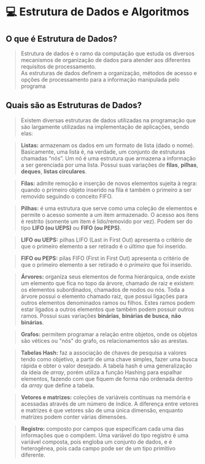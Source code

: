 # 💻 Estrutura de Dados e Algoritmos

## O que é Estrutura de Dados?
> Estrutura de dados é o ramo da computação que estuda os diversos mecanismos de organização de dados para atender aos diferentes requisitos de processamento.
> <br>
> As estruturas de dados definem a organização, métodos de acesso e opções de processamento para a informação manipulada pelo programa

## Quais são as Estruturas de Dados?
> Existem diversas estruturas de dados utilizadas na programação que são largamente utilizadas na implementação de aplicações, sendo elas: 

>**Listas:** armazenam os dados em um formato de lista (dado o nome). Basicamente, uma lista é, na verdade, um conjunto de estruturas chamadas “nós”. Um nó é uma estrutura que armazena a informação a ser gerenciada por uma lista. Possui suas variações de **filas**, **pilhas**, **deques**, **listas circulares**.

> **Filas:** admite remoção e inserção de novos elementos sujeita à regra: quando o primeiro objeto inserido na fila é também o primeiro a ser removido seguindo o conceito FIFO.

> **Pilhas:** é uma estrutura que serve como uma coleção de elementos e permite o acesso somente a um item armazenado. O acesso aos itens é restrito (somente um item é lido/removido por vez). Podem ser do tipo **LIFO (ou UEPS)** ou **FIFO (ou PEPS)**.

> **LIFO ou UEPS:** pilhas LIFO (Last in First Out) apresenta o critério de que o primeiro elemento a ser retirado é o *último* que foi inserido.

> **FIFO ou PEPS:** pilas FIFO (First in First Out) apresenta o critério de que o primeiro elemento a ser retirado é o *primeiro* que foi inserido.

> **Árvores:** organiza seus elementos de forma hierárquica, onde existe um elemento que fica no topo da árvore, chamado de raiz e existem os elementos subordinados, chamados de nodos ou nós. Toda a árvore possui o elemento chamado raiz, que possui ligações para outros elementos denominados ramos ou filhos. Estes ramos podem estar ligados a outros elementos que também podem possuir outros ramos. Possui suas variações **binárias**, **binárias de busca**, **não binárias**. 

> **Grafos:** permitem programar a relação entre objetos, onde os objetos são vétices ou "nós" do grafo, os relacionamentos são as arestas.

> **Tabelas Hash:** faz a associação de chaves de pesquisa a valores tendo como objetivo, a partir de uma chave simples, fazer uma busca rápida e obter o valor desejado. A tabela hash é uma generalização da ideia de *array*, porém utiliza a função Hashing para espalhar elementos, fazendo com que fiquem de forma não ordenada dentro da *array* que define a tabela.

> **Vetores e matrizes:** coleções de variáveis contínuas na memória e acessadas através de um número de índice. A diferença entre vetores e matrizes é que vetores são de uma única dimensão, enquanto matrizes podem conter várias dimensões. 

> **Registro:** composto por campos que especificam cada uma das informações que o compõem. Uma variável do tipo registro é uma variável composta, pois engloba um conjunto de dados, e é heterogênea, pois cada campo pode ser de um tipo primitivo diferente. 
